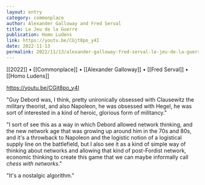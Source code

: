 ```yaml
---
layout: entry
category: commonplace
author: Alexander Galloway and Fred Serval
title: Le Jeu de la Guerre
publication: Homo Ludens
link: https://youtu.be/CGjt8po_y4I
date: 2022-11-13
permalink: 2022/11/13/alexander-galloway-fred-serval-le-jeu-de-la-guerre
---
```


[[2022]] • [[Commonplace]] • [[Alexander Galloway]] • [[Fred Serval]] • [[Homo Ludens]]

https://youtu.be/CGjt8po_y4I

"Guy Debord was, I think, pretty unironically obsessed with Clausewitz the military theorist, and also Napoleon, he was obsessed with Hegel, he was sort of interested in a kind of heroic, glorious form of militancy."

"I sort of see this as a way in which Debord allowed network thinking, and the new network age that was growing up around him in the 70s and 80s, and it's a throwback to Napoleon and the logistic notion of a logistical supply line on the battlefield, but I also see it as a kind of simple way of thinking about networks and allowing that kind of post-Fordist network, economic thinking to create this game that we can maybe informally call *chess with networks*."

"It's a nostalgic algorithm."
